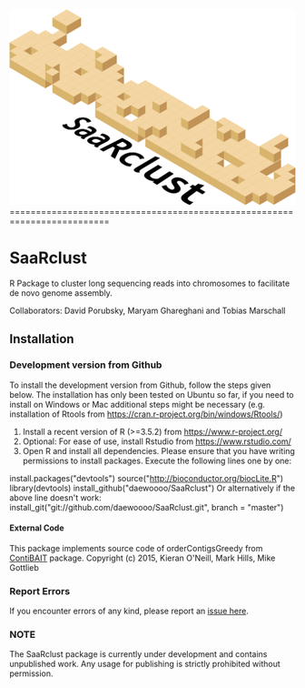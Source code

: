 <img src="https://github.com/daewoooo/SaaRclust/raw/master/saarclust_logo.png" />
=========================================================================

# SaaRclust
R Package to cluster long sequencing reads into chromosomes to facilitate de novo genome assembly.

Collaborators: David Porubsky, Maryam Ghareghani and Tobias Marschall

## Installation

### Development version from Github
To install the development version from Github, follow the steps given below. The installation has only been tested on Ubuntu so far, if you need to install on Windows or Mac additional steps might be necessary (e.g. installation of Rtools from https://cran.r-project.org/bin/windows/Rtools/)

1. Install a recent version of R (>=3.5.2) from https://www.r-project.org/
2. Optional: For ease of use, install Rstudio from https://www.rstudio.com/
3. Open R and install all dependencies. Please ensure that you have writing permissions to install packages. Execute the following lines one by one:

  install.packages("devtools")
	source("http://bioconductor.org/biocLite.R")
	library(devtools)
	install_github("daewoooo/SaaRclust")
	Or alternatively if the above line doesn't work:
	install_git("git://github.com/daewoooo/SaaRclust.git", branch = "master")
	
#### External Code
This package implements source code of orderContigsGreedy from [ContiBAIT](https://bioconductor.org/packages/contiBAIT) package. 
Copyright (c) 2015, Kieran O'Neill, Mark Hills, Mike Gottlieb

### Report Errors
If you encounter errors of any kind, please report an [issue here](https://github.com/daewoooo/SaaRclust/issues/new).

### NOTE

The SaaRclust package is currently under development and contains unpublished work. Any usage for publishing is strictly prohibited without permission.
